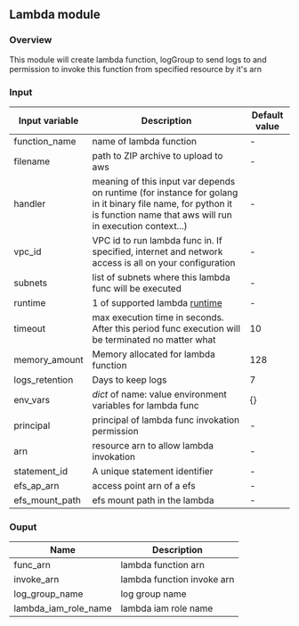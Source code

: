 ## Lambda module
### Overview 
This module will create lambda function, logGroup to send logs to and
permission to invoke this function from specified resource by it's arn

### Input
| Input variable  | Description | Default value |
| ------------- | ------------- | ------------- |
| function_name  | name of lambda function  | - |
| filename | path to ZIP archive to upload to aws | - |
| handler | meaning of this input var depends on runtime (for instance for golang in it binary file name, for python it is function name that aws will run in execution context...) | - |
| vpc_id | VPC id to run lambda func in. If specified, internet and network access is all on your configuration | - |
| subnets | list of subnets where this lambda func will be executed | - |
| runtime | 1 of supported lambda [runtime](https://docs.aws.amazon.com/lambda/latest/dg/lambda-runtimes.html) | - |
| timeout | max execution time in seconds. After this period func  execution will be terminated no matter what| 10 |
| memory_amount | Memory allocated for lambda function | 128 |
| logs_retention | Days to keep logs | 7 |
| env_vars | *dict* of name: value environment variables for lambda func | {} |
| principal| principal of lambda func invokation permission | -|
| arn | resource arn to allow lambda invokation | -|
| statement_id| A unique statement identifier | - |
| efs_ap_arn | access point arn of a efs  | - |
| efs_mount_path | efs mount path in the lambda | - |


### Ouput
|Name| Description|
| -- | ---------- |
|func_arn| lambda function arn|
|invoke_arn|lambda function invoke arn|
|log_group_name|log group name|
|lambda_iam_role_name|lambda iam role name|
